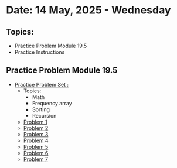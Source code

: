 # Date: 14 May, 2025 - Wednesday

## Topics:
- Practice Problem Module 19.5
- Practice Instructions

## Practice Problem Module 19.5
- [Practice Problem Set :](https://docs.google.com/document/d/1fWgdURQDzQ4XhdTn_-bktF1gXLyJAcQC/edit?usp=sharing&ouid=110071013354717279052&rtpof=true&sd=true)
    - Topics:
        - Math
        - Frequency array
        - Sorting
        - Recursion
    - [Problem 1](https://codeforces.com/group/MWSDmqGsZm/contest/326175/problem/B)
    - [Problem 2](https://codeforces.com/group/MWSDmqGsZm/contest/329103/problem/C)
    - [Problem 3](https://codeforces.com/group/MWSDmqGsZm/contest/219774/problem/J)
    - [Problem 4](https://codeforces.com/group/MWSDmqGsZm/contest/223339/problem/K)
    - [Problem 5](https://codeforces.com/group/MWSDmqGsZm/contest/223206/problem/J)
    - [Problem 6](https://codeforces.com/group/MWSDmqGsZm/contest/223205/problem/N)
    - [Problem 7](https://codeforces.com/group/MWSDmqGsZm/contest/223339/problem/P)